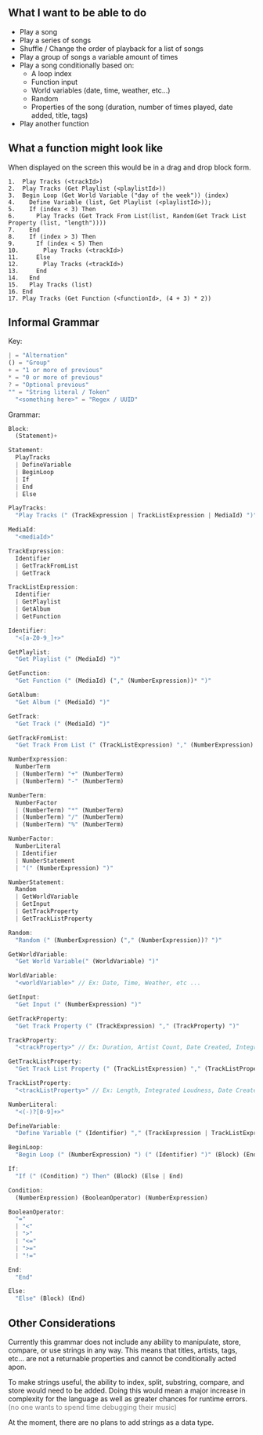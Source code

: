 ## What I want to be able to do

- Play a song
- Play a series of songs
- Shuffle / Change the order of playback for a list of songs
- Play a group of songs a variable amount of times
- Play a song conditionally based on:
  - A loop index
  - Function input
  - World variables (date, time, weather, etc...)
  - Random
  - Properties of the song (duration, number of times played, date added, title, tags)
- Play another function

## What a function might look like

When displayed on the screen this would be in a drag and drop block form.

```
1.  Play Tracks (<trackId>)
2.  Play Tracks (Get Playlist (<playlistId>))
3.  Begin Loop (Get World Variable ("day of the week")) (index)
4.    Define Variable (list, Get Playlist (<playlistId>));
5.    If (index < 3) Then
6.      Play Tracks (Get Track From List(list, Random(Get Track List Property (list, "length"))))
7.    End
8.    If (index > 3) Then
9.      If (index < 5) Then
10.       Play Tracks (<trackId>)
11.     Else
12.       Play Tracks (<trackId>)
13.     End
14.   End
15.   Play Tracks (list)
16. End
17. Play Tracks (Get Function (<functionId>, (4 + 3) * 2))
```

## Informal Grammar

<!-- JS language is used for syntax highlighting -->

Key:

```js
| = "Alternation"
() = "Group"
+ = "1 or more of previous"
* = "0 or more of previous"
? = "Optional previous"
"" = "String literal / Token"
  "<something here>" = "Regex / UUID"
```

Grammar:

```js
Block:
  (Statement)+

Statement:
  PlayTracks
  | DefineVariable
  | BeginLoop
  | If
  | End
  | Else

PlayTracks:
  "Play Tracks (" (TrackExpression | TrackListExpression | MediaId) ")"

MediaId:
  "<mediaId>"

TrackExpression:
  Identifier
  | GetTrackFromList
  | GetTrack

TrackListExpression:
  Identifier
  | GetPlaylist
  | GetAlbum
  | GetFunction

Identifier:
  "<[a-Z0-9_]+>"

GetPlaylist:
  "Get Playlist (" (MediaId) ")"

GetFunction:
  "Get Function (" (MediaId) ("," (NumberExpression))* ")"

GetAlbum:
  "Get Album (" (MediaId) ")"

GetTrack:
  "Get Track (" (MediaId) ")"

GetTrackFromList:
  "Get Track From List (" (TrackListExpression) "," (NumberExpression) ")"

NumberExpression:
  NumberTerm
  | (NumberTerm) "+" (NumberTerm)
  | (NumberTerm) "-" (NumberTerm)

NumberTerm:
  NumberFactor
  | (NumberTerm) "*" (NumberTerm)
  | (NumberTerm) "/" (NumberTerm)
  | (NumberTerm) "%" (NumberTerm)

NumberFactor:
  NumberLiteral
  | Identifier
  | NumberStatement
  | "(" (NumberExpression) ")"

NumberStatement:
  Random
  | GetWorldVariable
  | GetInput
  | GetTrackProperty
  | GetTrackListProperty

Random:
  "Random (" (NumberExpression) ("," (NumberExpression))? ")"

GetWorldVariable:
  "Get World Variable(" (WorldVariable) ")"

WorldVariable:
  "<worldVariable>" // Ex: Date, Time, Weather, etc ...

GetInput:
  "Get Input (" (NumberExpression) ")"

GetTrackProperty:
  "Get Track Property (" (TrackExpression) "," (TrackProperty) ")"

TrackProperty:
  "<trackProperty>" // Ex: Duration, Artist Count, Date Created, Integrated Loudness, etc...

GetTrackListProperty:
  "Get Track List Property (" (TrackListExpression) "," (TrackListProperty) ")"

TrackListProperty:
  "<trackListProperty>" // Ex: Length, Integrated Loudness, Date Created

NumberLiteral:
  "<(-)?[0-9]+>"

DefineVariable:
  "Define Variable (" (Identifier) "," (TrackExpression | TrackListExpression | NumberExpression) ")"

BeginLoop:
  "Begin Loop (" (NumberExpression) ") (" (Identifier) ")" (Block) (End)

If:
  "If (" (Condition) ") Then" (Block) (Else | End)

Condition:
  (NumberExpression) (BooleanOperator) (NumberExpression)

BooleanOperator:
  "="
  | "<"
  | ">"
  | "<="
  | ">="
  | "!="

End:
  "End"

Else:
  "Else" (Block) (End)
```

## Other Considerations

Currently this grammar does not include any ability to manipulate, store, compare, or use strings in any way. This means that titles, artists, tags, etc... are not a returnable properties and cannot be conditionally acted apon.

To make strings useful, the ability to index, split, substring, compare, and store would need to be added. Doing this would mean a major increase in complexity for the language as well as greater chances for runtime errors. <span style="color: gray;">(no one wants to spend time debugging their music)</span>

At the moment, there are no plans to add strings as a data type.
